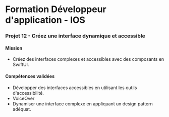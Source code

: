 # Formation Développeur d'application - IOS

### Projet 12 - Créez une interface dynamique et accessible

#### Mission

* Créez des interfaces complexes et accessibles avec des composants en SwiftUI.

#### Compétences validées

* Développer des interfaces accessibles en utilisant les outils d'accessibilité.
* VoiceOver
* Dynamiser une interface complexe en appliquant un design pattern adéquat.

